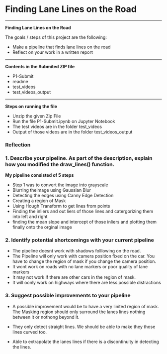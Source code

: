# **Finding Lane Lines on the Road** 


---

**Finding Lane Lines on the Road**

The goals / steps of this project are the following:
* Make a pipeline that finds lane lines on the road
* Reflect on your work in a written report

---

**Contents in the Submited ZIP file**
* P1-Submit
* readme
* test_videos
* test_videos_output

---

**Steps on running the file**

* Unzip the given Zip File
* Run the file P1-Submit.ipynb on Jupyter Notebook
* The test videos are in the folder test_videos
* Output of those videos are in the folder test_videos_output

### Reflection

### 1. Describe your pipeline. As part of the description, explain how you modified the draw_lines() function.

**My pipeline consisted of 5 steps**

* Step 1 was to convert the image into grayscale
* Blurring theimage using Gaussian Blur
* Detecting the edges using Canny Edge Detection
* Creating a region of Mask
* Using Hough Transform to get lines from points
* Finding the inliers and out liers of those lines and catergorizing them into left and right
* finding the mean slope and intercept of those inliers and plotting them finally onto the orginal image



### 2. Identify potential shortcomings with your current pipeline
* The pipeline doesnt work with shadows folllowing on the road.
* The Pipeline will only work with camera position fixed on the car. You have to change the region of mask if you change the camera position.
* It wont work on roads with no lane markers or poor quality of lane markers
* It may not work if there are other cars in the region of mask.
* It will oonly work on highways where there are less possible distractions


### 3. Suggest possible improvements to your pipeline

* A possible improvement would be to have a very linited region of mask. The Masking region should only surround the lanes lines nothing between it or nothong beyond it.

* They only detect straight lines. We should be able to make they those lines curved too.
*  Able to extrapolate the lanes lines if there is a discontinuity in detecting the lines.